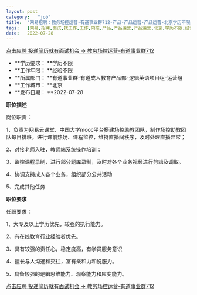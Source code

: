 ```yaml
---
layout:	post
category:	"job"
title:	"网易招聘：教务场控运营-有道事业群712-产品-产品运营-产品运营-北京学历不限经验不限"
tags:	[网易,招聘,面试,找工作,工作,内推,产品,产品运营,产品运营,北京,学历不限,经验不限]
date:	2022-07-28
---
```


[点击应聘 投递简历就有面试机会 ->  教务场控运营-有道事业群712](http://mobile.bole.netease.com/bole/boleDetail?id=38608&employeeId=346f03c3cda5f04c&key=all)



- **学历要求： **学历不限
- **工作年限： **经验不限
- **所属部门： **有道事业群-有道成人教育产品部-逻辑英语项目组-运营组
- **工作城市： **北京
- **发布日期： **2022-07-28



**职位描述**

岗位职责：

1、负责为网易云课堂、中国大学mooc平台搭建场控助教团队，制作场控助教团队每日排班，进行课前热场、课程监控，维持直播间秩序，及时处理直播异常；

2、对接老师入驻，教师端系统操作培训；

3、监控课程录制，进行部分题库录制，及时对各个业务视频进行剪辑及调取。

4、协调支持成人各个业务，组织部分公共活动

5、完成其他任务



**职位要求**

任职要求：

1、大专及以上学历优先，较强的执行能力。

2、有在线教育行业经验者优先。

3、具有较强的责任心，稳定度高，有学员服务意识

4、擅长与人沟通和交往，富有亲和力和说服力。

5、具备较强的逻辑思维能力、观察能力和应变能力。



[点击应聘 投递简历就有面试机会 ->  教务场控运营-有道事业群712](http://mobile.bole.netease.com/bole/boleDetail?id=38608&employeeId=346f03c3cda5f04c&key=all)